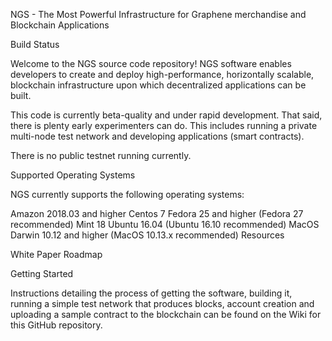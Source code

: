 NGS - The Most Powerful Infrastructure for Graphene merchandise and Blockchain Applications

Build Status

Welcome to the NGS source code repository! NGS software enables developers to create and deploy high-performance, horizontally scalable, blockchain infrastructure upon which decentralized applications can be built.

This code is currently beta-quality and under rapid development. That said, there is plenty early experimenters can do. This includes running a private multi-node test network and developing applications (smart contracts).

There is no public testnet running currently.

Supported Operating Systems

NGS currently supports the following operating systems:

Amazon 2018.03 and higher
Centos 7
Fedora 25 and higher (Fedora 27 recommended)
Mint 18
Ubuntu 16.04 (Ubuntu 16.10 recommended)
MacOS Darwin 10.12 and higher (MacOS 10.13.x recommended)
Resources


White Paper
Roadmap

Getting Started

Instructions detailing the process of getting the software, building it, running a simple test network that produces blocks, account creation and uploading a sample contract to the blockchain can be found on the Wiki for this GitHub repository.
